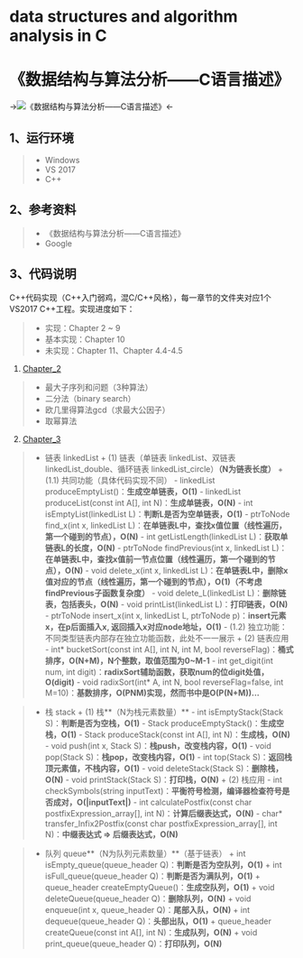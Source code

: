 #  data structures and algorithm analysis in C
# 《数据结构与算法分析——C语言描述》

->![《数据结构与算法分析——C语言描述》](https://github.com/Eajack/data-structures-and-algorithm-analysis-in-C/blob/master/book.jpg)<-

## 1、运行环境
> * Windows
> * VS 2017
> * C++

## 2、参考资料
> * 《数据结构与算法分析——C语言描述》
> * Google

## 3、代码说明
C++代码实现（C++入门弱鸡，混C/C++风格），每一章节的文件夹对应1个VS2017 C++工程。实现进度如下：
>* 实现：Chapter 2 ~ 9
>* 基本实现：Chapter 10
>* 未实现：Chapter 11、Chapter 4.4-4.5

1. [Chapter_2](https://github.com/Eajack/data-structures-and-algorithm-analysis-in-C/tree/master/chapter_2)
>* 最大子序列和问题（3种算法）
>* 二分法（binary search）
>* 欧几里得算法gcd（求最大公因子）
>* 取幂算法

2. [Chapter_3](https://github.com/Eajack/data-structures-and-algorithm-analysis-in-C/tree/master/chapter_3)

>* 链表 linkedList
	+ (1) 链表（单链表 linkedList、双链表 linkedList_double、循环链表 linkedList_circle）**（N为链表长度）**
		+ (1.1) 共同功能（具体代码实现不同）
			- linkedList produceEmptyList()：**生成空单链表，O(1)**
			- linkedList produceList(const int A[], int N)：**生成单链表，O(N)**
			- int isEmptyList(linkedList L)：**判断L是否为空单链表，O(1)**
			- ptrToNode find_x(int x, linkedList L)：**在单链表L中，查找x值位置（线性遍历，第一个碰到的节点），O(N)**
			- int getListLength(linkedList L)：**获取单链表L的长度，O(N)**
			- ptrToNode findPrevious(int x, linkedList L)：**在单链表L中，查找x值前一节点位置（线性遍历，第一个碰到的节点），O(N)**
			- void delete_x(int x, linkedList L)：**在单链表L中，删除x值对应的节点（线性遍历，第一个碰到的节点），O(1)（不考虑findPrevious子函数复杂度）**
			- void delete_L(linkedList L)：**删除链表，包括表头，O(N)**
			- void printList(linkedList L)：**打印链表，O(N)**
			- ptrToNode insert_x(int x, linkedList L, ptrToNode p)：**insert元素x，在p后面插入x, 返回插入x对应node地址，O(1)**
		- (1.2) 独立功能：不同类型链表内部存在独立功能函数，此处不一一展示
	+ (2) 链表应用
		- int* bucketSort(const int A[], int N, int M, bool reverseFlag)：**桶式排序，O(N+M)，N个整数，取值范围为0~M-1**
		- int get_digit(int num, int digit)：**radixSort辅助函数，获取num的位digit处值，O(digit)**
		- void radixSort(int* A, int N, bool reverseFlag=false, int M=10)：**基数排序，O(PNM)实现，然而书中是O(P(N+M))...**

>* 栈 stack
	+ (1) 栈**（N为栈元素数量）**
		- int isEmptyStack(Stack S)：**判断是否为空栈，O(1)**
		- Stack produceEmptyStack()：**生成空栈，O(1)**
		- Stack produceStack(const int A[], int N)：**生成栈，O(N)**
		- void push(int x, Stack S)：**栈push，改变栈内容，O(1)**
		- void pop(Stack S)：**栈pop，改变栈内容，O(1)**
		- int top(Stack S)：**返回栈顶元素值，不栈内容，O(1)**
		- void deleteStack(Stack S)：**删除栈，O(N)**
		- void printStack(Stack S)：**打印栈，O(N)**
	+ (2) 栈应用
		- int checkSymbols(string inputText)：**平衡符号检测，编译器检查符号是否成对，O(|inputText|)**
		- int calculatePostfix(const char postfixExpression_array[], int N)：**计算后缀表达式，O(N)**
		- char* transfer_Infix2Postfix(const char postfixExpression_array[], int N)：**中缀表达式 => 后缀表达式，O(N)**

>* 队列 queue**（N为队列元素数量）**（基于链表）
	+ int isEmpty_queue(queue_header Q)：**判断是否为空队列，O(1)**
	+ int isFull_queue(queue_header Q)：**判断是否为满队列，O(1)**
	+ queue_header createEmptyQueue()：**生成空队列，O(1)**
	+ void deleteQueue(queue_header Q)：**删除队列，O(N)**
	+ void enqueue(int x, queue_header Q)：**尾部入队，O(N)**
	+ int dequeue(queue_header Q)：**头部出队，O(1)**
	+ queue_header createQueue(const int A[], int N)：**生成队列，O(N)**
	+ void print_queue(queue_header Q)：**打印队列，O(N)**